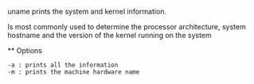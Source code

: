 uname prints the system and kernel information.

Is most commonly used to determine the processor architecture, system hostname and the version of the kernel running on the system


** Options

	-a : prints all the information
	-m : prints the machine hardware name


